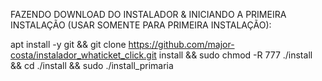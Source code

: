FAZENDO DOWNLOAD DO INSTALADOR & INICIANDO A PRIMEIRA INSTALAÇÃO (USAR SOMENTE PARA PRIMEIRA INSTALAÇÃO):



apt install -y git && git clone https://github.com/major-costa/instalador_whaticket_click.git install && sudo chmod -R 777 ./install && cd ./install && sudo ./install_primaria



 
 
